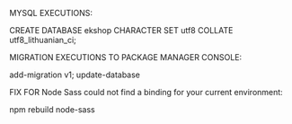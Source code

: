 MYSQL EXECUTIONS:

CREATE DATABASE ekshop CHARACTER SET utf8 COLLATE utf8_lithuanian_ci;

MIGRATION EXECUTIONS TO PACKAGE MANAGER CONSOLE:

add-migration v1; update-database

FIX FOR Node Sass could not find a binding for your current environment:

npm rebuild node-sass  